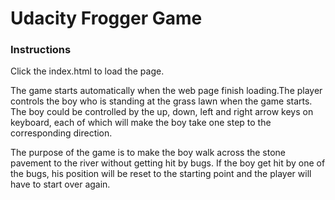 Udacity Frogger Game
===============================

### Instructions

Click the index.html to load the page.

The game starts automatically when the web page finish loading.The player controls the boy who is standing
at the grass lawn when the game starts. The boy could be controlled by the up, down, left and right arrow
keys on keyboard, each of which will make the boy take one step to the corresponding direction.

The purpose of the game is to make the boy walk across the stone pavement to the river without getting hit by bugs.
If the boy get hit by one of the bugs, his position will be reset to the starting point and the player will have to start
over again.


